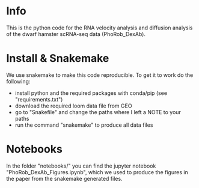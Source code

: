 # Info

This is the python code for the RNA velocity analysis and diffusion analysis of the
dwarf hamster scRNA-seq data (PhoRob_DexAb).

# Install & Snakemake

We use snakemake to make this code reproducible. To get it to work do the following:
- install python and the required packages with conda/pip (see "requirements.txt")
- download the required loom data file from GEO
- go to "Snakefile" and change the paths where I left a NOTE to your paths
- run the command "snakemake" to produce all data files

# Notebooks
In the folder "notebooks/" you can find the jupyter notebook "PhoRob_DexAb_Figures.ipynb", which we
used to produce the figures in the paper from the snakemake generated files.
